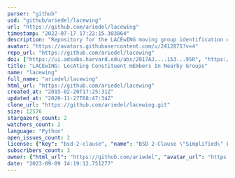 ```yaml
---
parser: "github"
uid: "github/ariedel/lacewing"
url: "https://github.com/ariedel/lacewing"
timestamp: "2022-07-17 17:22:15.303864"
description: "Repository for the LACEwING moving group identification code (Riedel et al. 2017)"
avatar: "https://avatars.githubusercontent.com/u/2412871?v=4"
repo_url: "https://github.com/ariedel/lacewing"
doi: ["https://ui.adsabs.harvard.edu/abs/2017AJ....153...95R", "https://ui.adsabs.harvard.edu/abs/2016ascl.soft01011R/abstract"]
title: "LACEwING: LocAting Constituent mEmbers In Nearby Groups"
name: "lacewing"
full_name: "ariedel/lacewing"
html_url: "https://github.com/ariedel/lacewing"
created_at: "2015-02-20T17:25:31Z"
updated_at: "2020-11-27T08:47:34Z"
clone_url: "https://github.com/ariedel/lacewing.git"
size: 12576
stargazers_count: 2
watchers_count: 2
language: "Python"
open_issues_count: 2
license: {"key": "bsd-2-clause", "name": "BSD 2-Clause \"Simplified\" License", "spdx_id": "BSD-2-Clause", "url": "https://api.github.com/licenses/bsd-2-clause", "node_id": "MDc6TGljZW5zZTQ="}
subscribers_count: 3
owner: {"html_url": "https://github.com/ariedel", "avatar_url": "https://avatars.githubusercontent.com/u/2412871?v=4", "login": "ariedel", "type": "User"}
date: "2023-09-09 14:19:12.751277"
---
```

